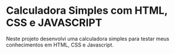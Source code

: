 # Calculadora Simples com HTML, CSS e JAVASCRIPT

Neste projeto desenvolvi uma calculadora simples para testar meus conhecimentos em HTML, CSS e Javascript.

